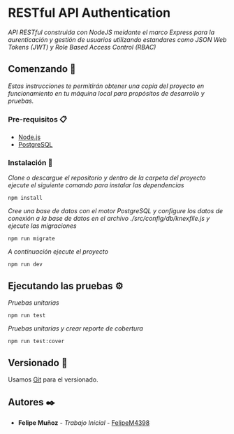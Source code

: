# RESTful API Authentication

_API RESTful construida con NodeJS meidante el marco Express para la aurenticación y gestión de usuarios utilizando estandares como JSON Web Tokens (JWT) y Role Based Access Control (RBAC)_

## Comenzando 🚀

_Estas instrucciones te permitirán obtener una copia del proyecto en funcionamiento en tu máquina local para propósitos de desarrollo y pruebas._

### Pre-requisitos 📋

- [Node.js](https://nodejs.org/es/)
- [PostgreSQL](https://www.postgresql.org/download/)

### Instalación 🔧

_Clone o descargue el repositorio y dentro de la carpeta del proyecto ejecute el siguiente comando para instalar las dependencias_

```
npm install
```

_Cree una base de datos con el motor PostgreSQL y configure los datos de conexión a la base de datos en el archivo ./src/config/db/knexfile.js y ejecute las migraciones_

```
npm run migrate
```

_A continuación ejecute el proyecto_

```
npm run dev
```

## Ejecutando las pruebas ⚙️

_Pruebas unitarias_

```
npm run test
```

_Pruebas unitarias y crear reporte de cobertura_

```
npm run test:cover
```

## Versionado 📌

Usamos [Git](https://git-scm.com/) para el versionado.

## Autores ✒️

- **Felipe Muñoz** - _Trabajo Inicial_ - [FelipeM4398](https://github.com/FelipeM4398)
